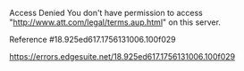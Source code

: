 Access Denied
You don't have permission to access "http://www.att.com/legal/terms.aup.html" on this server.

Reference #18.925ed617.1756131006.100f029

https://errors.edgesuite.net/18.925ed617.1756131006.100f029